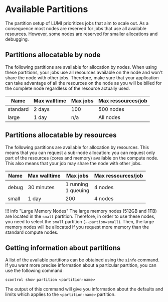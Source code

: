 # Available Partitions

The partition setup of LUMI prioritizes jobs that aim to scale out. As a
consequence most nodes are reserved for jobs that use all available resources.
However, some nodes are reserved for smaller allocations and debugging. 

## Partitions allocatable by node

The following partitions are available for allocation by nodes. When using
these partitions, your jobs use all resources available on the node and won't
share the node with other jobs. Therefore, make sure that
your application can take advantage of all the resources on the node as you
will be billed for the complete node regardless of the resource actually used.

| Name     | Max walltime | Max jobs     | Max ressources/job |
| -------- | ------------ | ------------ | ------------------ |
| standard | 2 days       | 100          | 500 nodes          |
| large    | 1 day        | n/a          | All nodes          |

## Partitions allocatable by resources

The following partitions are available for allocation by resources. This means
that you can request a sub-node allocation: you can request only part of the 
resources (cores and memory) available on the compute node. This also means 
that your job may share the node with other jobs.

| Name    | Max walltime | Max jobs                | Max ressources/job |
| ------- | ------------ | ----------------------- | ------------------ |
| debug   | 30 minutes   | 1 running<br/>1 queuing | 4 nodes            |
| small   | 1 day        | 200                     | 4 nodes            |

!!! info "Large Memory Nodes"
    The large memory nodes (512GB and 1TB) are located in the `small` partition.
    Therefore, in order to use these nodes, you need to select the `small`
    partition (`--partion=small`). Then, the large memory nodes will be 
    allocated if you request more memory than the standard compute nodes.

## Getting information about partitions

A list of the available partitions can be obtained using the `sinfo` command.
If you want more precise information about a particular partition, you can use
the following command:

```
scontrol show partition <partition-name>
```

The output of this command will give you information about the defaults and
limits which applies to the `<partition-name>` partition.

